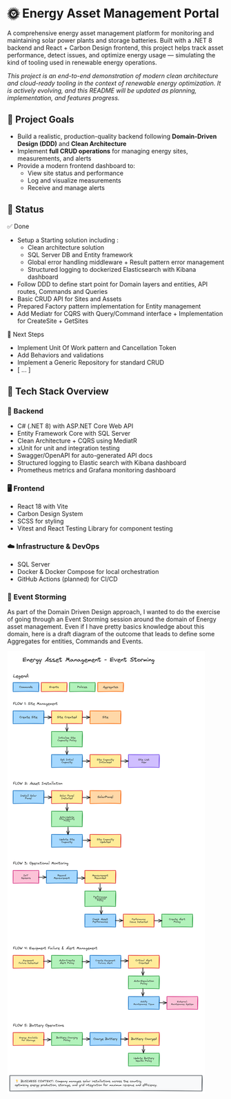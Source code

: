 # 🌞 Energy Asset Management Portal

A comprehensive energy asset management platform for monitoring and maintaining solar power plants and storage batteries. Built with a .NET 8 backend and React + Carbon Design frontend, this project helps track asset performance, detect issues, and optimize energy usage — simulating the kind of tooling used in renewable energy operations.

*This project is an end-to-end demonstration of modern clean architecture and cloud-ready tooling in the context of renewable energy optimization.
It is actively evolving, and this README will be updated as planning, implementation, and features progress.*

## 🚀 Project Goals

- Build a realistic, production-quality backend following **Domain-Driven Design (DDD)** and **Clean Architecture**
- Implement **full CRUD operations** for managing energy sites, measurements, and alerts
- Provide a modern frontend dashboard to:
  - View site status and performance
  - Log and visualize measurements
  - Receive and manage alerts

## 📅 Status

✅ Done
  - Setup a Starting solution including :
    - Clean architecture solution
    - SQL Server DB and Entity framework
    - Global error handling middleware + Result pattern error management
    - Structured logging to dockerized Elasticsearch with Kibana dashboard
  - Follow DDD to define start point for Domain layers and entities, API routes, Commands and Queries
  - Basic CRUD API for Sites and Assets
  - Prepared Factory pattern implementation for Entity management
  - Add Mediatr for CQRS with Query/Command interface + Implementation for CreateSite + GetSites

🔧 Next Steps

  - Implement Unit Of Work pattern and Cancellation Token
  - Add Behaviors and validations
  - Implement a Generic Repository for standard CRUD 
  - [ ... ]

## 🧩 Tech Stack Overview

### 🔧 Backend

- C# (.NET 8) with ASP.NET Core Web API
- Entity Framework Core with SQL Server
- Clean Architecture + CQRS using MediatR
- xUnit for unit and integration testing
- Swagger/OpenAPI for auto-generated API docs
- Structured logging to Elastic search with Kibana dashboard
- Prometheus metrics and Grafana monitoring dashboard

### 🖥️ Frontend

- React 18 with Vite
- Carbon Design System
- SCSS for styling
- Vitest and React Testing Library for component testing

### ☁️ Infrastructure & DevOps

- SQL Server
- Docker & Docker Compose for local orchestration
- GitHub Actions (planned) for CI/CD


### 🔧 Event Storming

As part of the Domain Driven Design approach, I wanted to do the exercise of going through an Event Storming session around the domain of Energy asset management. Even if I have pretty basics knowledge about this domain, here is a draft diagram of the outcome that leads to define some Aggregates for entities, Commands and Events.


![image](docs/event_storming.png)

